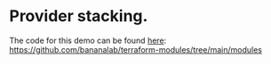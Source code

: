 # Provider stacking.

The code for this demo can be found [here](https://github.com/bananalab/terraform-modules/tree/main/modules): https://github.com/bananalab/terraform-modules/tree/main/modules